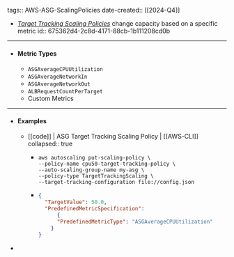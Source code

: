 tags:: AWS-ASG-ScalingPolicies
date-created:: [[2024-Q4]]
- *[Target Tracking Scaling Policies](AWS-ASG-ScalingPolicies-TargetTracking)* change capacity based on a specific metric
  id:: 675362d4-2c8d-4171-88cb-1b111208cd0b
- ---
- #### Metric Types
	- `ASGAverageCPUUtilization`
	- `ASGAverageNetworkIn`
	- `ASGAverageNetworkOut`
	- `ALBRequestCountPerTarget`
	- Custom Metrics
- ---
- #### Examples
	- [[code]] | ASG Target Tracking Scaling Policy | [[AWS-CLI]]
	  collapsed:: true
		- ```shell
		  aws autoscaling put-scaling-policy \
		  --policy-name cpu50-target-tracking-policy \
		  --auto-scaling-group-name my-asg \
		  --policy-type TargetTrackingScaling \
		  --target-tracking-configuration file://config.json
		  ```
		- ```json
		  {
		    "TargetValue": 50.0,
		    "PredefinedMetricSpecification":
		    	{
		        "PredefinedMetricType": "ASGAverageCPUUtilization"
		      }
		  }
		  ```
-